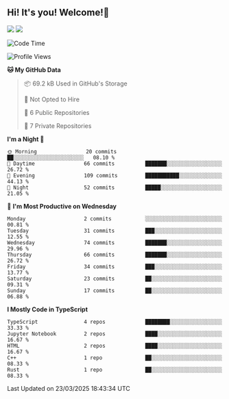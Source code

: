 ## Hi! It's you! Welcome!👋
<p align="left">
  <img src="https://github-readme-stats.vercel.app/api/top-langs/?username=Shanshuimei&theme=transparent&hide_border=true" />
  <img src="https://github-readme-stats.vercel.app/api/wakatime?username=Shanshuimei&theme=transparent&hide_border=true&layout=compact&langs_count=22" />
</p>

<!--START_SECTION:waka-->
![Code Time](http://img.shields.io/badge/Code%20Time-187%20hrs%2042%20mins-blue)

![Profile Views](http://img.shields.io/badge/Profile%20Views-1-blue)

**🐱 My GitHub Data** 

> 📦 69.2 kB Used in GitHub's Storage 
 > 
> 🚫 Not Opted to Hire
 > 
> 📜 6 Public Repositories 
 > 
> 🔑 7 Private Repositories 
 > 
**I'm a Night 🦉** 

```text
🌞 Morning                20 commits          ██░░░░░░░░░░░░░░░░░░░░░░░   08.10 % 
🌆 Daytime                66 commits          ███████░░░░░░░░░░░░░░░░░░   26.72 % 
🌃 Evening                109 commits         ███████████░░░░░░░░░░░░░░   44.13 % 
🌙 Night                  52 commits          █████░░░░░░░░░░░░░░░░░░░░   21.05 % 
```
📅 **I'm Most Productive on Wednesday** 

```text
Monday                   2 commits           ░░░░░░░░░░░░░░░░░░░░░░░░░   00.81 % 
Tuesday                  31 commits          ███░░░░░░░░░░░░░░░░░░░░░░   12.55 % 
Wednesday                74 commits          ███████░░░░░░░░░░░░░░░░░░   29.96 % 
Thursday                 66 commits          ███████░░░░░░░░░░░░░░░░░░   26.72 % 
Friday                   34 commits          ███░░░░░░░░░░░░░░░░░░░░░░   13.77 % 
Saturday                 23 commits          ██░░░░░░░░░░░░░░░░░░░░░░░   09.31 % 
Sunday                   17 commits          ██░░░░░░░░░░░░░░░░░░░░░░░   06.88 % 
```


**I Mostly Code in TypeScript** 

```text
TypeScript               4 repos             ████████░░░░░░░░░░░░░░░░░   33.33 % 
Jupyter Notebook         2 repos             ████░░░░░░░░░░░░░░░░░░░░░   16.67 % 
HTML                     2 repos             ████░░░░░░░░░░░░░░░░░░░░░   16.67 % 
C++                      1 repo              ██░░░░░░░░░░░░░░░░░░░░░░░   08.33 % 
Rust                     1 repo              ██░░░░░░░░░░░░░░░░░░░░░░░   08.33 % 
```




 Last Updated on 23/03/2025 18:43:34 UTC
<!--END_SECTION:waka-->
